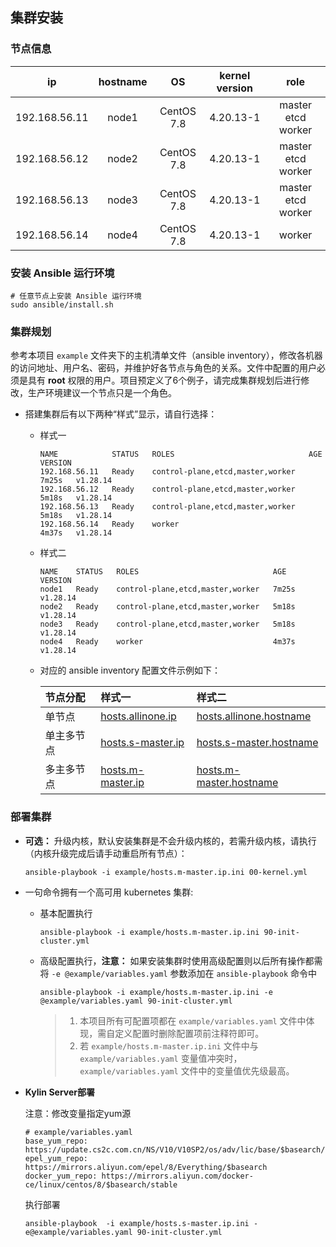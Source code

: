 ## 集群安装

### 节点信息

|    **ip**     | **hostname** |   **OS**   | **kernel version** |      **role**      |
| :-----------: | :----------: | :--------: | :----------------: | :----------------: |
| 192.168.56.11 |    node1     | CentOS 7.8 |     4.20.13-1      | master etcd worker |
| 192.168.56.12 |    node2     | CentOS 7.8 |     4.20.13-1      | master etcd worker |
| 192.168.56.13 |    node3     | CentOS 7.8 |     4.20.13-1      | master etcd worker |
| 192.168.56.14 |    node4     | CentOS 7.8 |     4.20.13-1      |       worker       |

### 安装 Ansible 运行环境

```
# 任意节点上安装 Ansible 运行环境
sudo ansible/install.sh
```

### 集群规划

参考本项目 `example` 文件夹下的主机清单文件（ansible inventory），修改各机器的访问地址、用户名、密码，并维护好各节点与角色的关系。文件中配置的用户必须是具有 **root** 权限的用户。项目预定义了6个例子，请完成集群规划后进行修改，生产环境建议一个节点只是一个角色。

- 搭建集群后有以下两种“样式”显示，请自行选择：
  - 样式一
    ```
    NAME            STATUS   ROLES                              AGE     VERSION
    192.168.56.11   Ready    control-plane,etcd,master,worker   7m25s   v1.28.14
    192.168.56.12   Ready    control-plane,etcd,master,worker   5m18s   v1.28.14
    192.168.56.13   Ready    control-plane,etcd,master,worker   5m18s   v1.28.14
    192.168.56.14   Ready    worker                             4m37s   v1.28.14
    ```

  - 样式二
    ```
    NAME    STATUS   ROLES                              AGE     VERSION
    node1   Ready    control-plane,etcd,master,worker   7m25s   v1.28.14
    node2   Ready    control-plane,etcd,master,worker   5m18s   v1.28.14
    node3   Ready    control-plane,etcd,master,worker   5m18s   v1.28.14
    node4   Ready    worker                             4m37s   v1.28.14
    ```

  - 对应的 ansible inventory 配置文件示例如下：
  
    | 节点分配   | 样式一                                                | 样式二                                                            |
    | :--------- | :---------------------------------------------------- | :---------------------------------------------------------------- |
    | 单节点     | [hosts.allinone.ip](../example/hosts.allinone.ip.ini) | [hosts.allinone.hostname](../example/hosts.allinone.hostname.ini) |
    | 单主多节点 | [hosts.s-master.ip](../example/hosts.s-master.ip.ini) | [hosts.s-master.hostname](../example/hosts.s-master.hostname.ini) |
    | 多主多节点 | [hosts.m-master.ip](../example/hosts.m-master.ip.ini) | [hosts.m-master.hostname](../example/hosts.m-master.hostname.ini) |

### 部署集群

- **可选：** 升级内核，默认安装集群是不会升级内核的，若需升级内核，请执行（内核升级完成后请手动重启所有节点）：
  ```
  ansible-playbook -i example/hosts.m-master.ip.ini 00-kernel.yml
  ```

- 一句命令拥有一个高可用 kubernetes 集群:
  - 基本配置执行
    ```
    ansible-playbook -i example/hosts.m-master.ip.ini 90-init-cluster.yml
    ```

  - 高级配置执行，**注意：** 如果安装集群时使用高级配置则以后所有操作都需将 `-e @example/variables.yaml` 参数添加在 `ansible-playbook` 命令中
    ```
    ansible-playbook -i example/hosts.m-master.ip.ini -e @example/variables.yaml 90-init-cluster.yml
    ```

    > 1. 本项目所有可配置项都在 `example/variables.yaml` 文件中体现，需自定义配置时删除配置项前注释符即可。
    > 2. 若 `example/hosts.m-master.ip.ini` 文件中与 `example/variables.yaml` 变量值冲突时， `example/variables.yaml` 文件中的变量值优先级最高。

- **Kylin Server部署**

  注意：修改变量指定yum源

  ```shell
  # example/variables.yaml
  base_yum_repo: https://update.cs2c.com.cn/NS/V10/V10SP2/os/adv/lic/base/$basearch/
  epel_yum_repo: https://mirrors.aliyun.com/epel/8/Everything/$basearch
  docker_yum_repo: https://mirrors.aliyun.com/docker-ce/linux/centos/8/$basearch/stable
  ```

  执行部署

  ```shell
  ansible-playbook  -i example/hosts.s-master.ip.ini -e@example/variables.yaml 90-init-cluster.yml
  ```